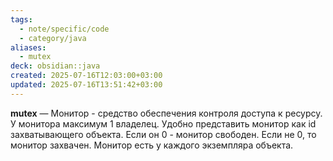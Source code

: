 ```yaml
---
tags:
  - note/specific/code
  - category/java
aliases:
  - mutex
deck: obsidian::java
created: 2025-07-16T12:03:00+03:00
updated: 2025-07-16T13:51:42+03:00
---
```


**mutex**
—
Монитор - средство обеспечения контроля доступа к ресурсу. У монитора максимум 1 владелец.
Удобно представить монитор как id захватывающего объекта. Если он 0 - монитор свободен. Если не 0, то монитор захвачен.
Монитор есть у каждого экземпляра объекта.

